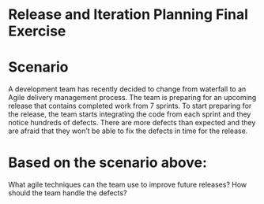 # Release and Iteration Planning Final Exercise

# Scenario
A development team has recently decided to change from waterfall to an Agile delivery management process. 
The team is preparing for an upcoming release that contains completed work from 7 sprints. 
To start preparing for the release, the team starts integrating the code from each sprint and they notice hundreds of defects. 
There are more defects than expected and they are afraid that they won’t be able to fix the defects in time for the release.

# Based on the scenario above:
What agile techniques can the team use to improve future releases?
How should the team handle the defects?


